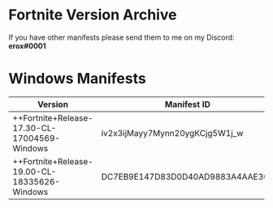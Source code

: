 # Fortnite Version Archive

If you have other manifests please send them to me on my Discord: **erox#0001**
# Windows Manifests

|Version|Manifest ID|Download|
|--|--|--|
|++Fortnite+Release-17.30-CL-17004569-Windows|iv2x3ijMayy7Mynn20ygKCjg5W1j_w|[Manifest](https://raw.githubusercontent.com/TSMSHAFTY/FortniteVersionArchive/main/Archive/Manifests/Windows/17.30.manifest)|
|++Fortnite+Release-19.00-CL-18335626-Windows|DC7EB9E147D83D0D40AD9883A4AAE304|[Manifest](https://raw.githubusercontent.com/TSMSHAFTY/FortniteVersionArchive/main/Archive/Manifests/Windows/++Fortnite+Release-19.00-CL-18335626-Windows.manifest)|
